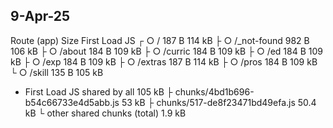 ## 9-Apr-25
Route (app)                              Size     First Load JS
┌ ○ /                                    187 B           114 kB
├ ○ /_not-found                          982 B           106 kB
├ ○ /about                               184 B           109 kB
├ ○ /curric                              184 B           109 kB
├ ○ /ed                                  184 B           109 kB
├ ○ /exp                                 184 B           109 kB
├ ○ /extras                              187 B           114 kB
├ ○ /pros                                184 B           109 kB
└ ○ /skill                               135 B           105 kB
+ First Load JS shared by all            105 kB
  ├ chunks/4bd1b696-b54c66733e4d5abb.js  53 kB
  ├ chunks/517-de8f23471bd49efa.js       50.4 kB
  └ other shared chunks (total)          1.9 kB

  